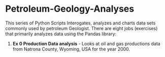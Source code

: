 # Petroleum-Geology-Analyses
This series of Python Scripts Interogates, analyzes and charts data sets commonly used by petroleum Geologist.
There are eight jobs (exercises) that primarily analyzes data using the Pandas library:
1. **Ex 0 Production Data analysis** - Looks at oil and gas productions data from Natrona County, Wyoming, USA for the year 2000.
